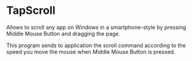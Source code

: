 # TapScroll

Allows to scroll any app on Windows in a smartphone-style by pressing Middle Mouse Button and dragging the page.

This program sends to application the scroll command according to the speed you move the mouse when Middle Mouse Button is pressed.
